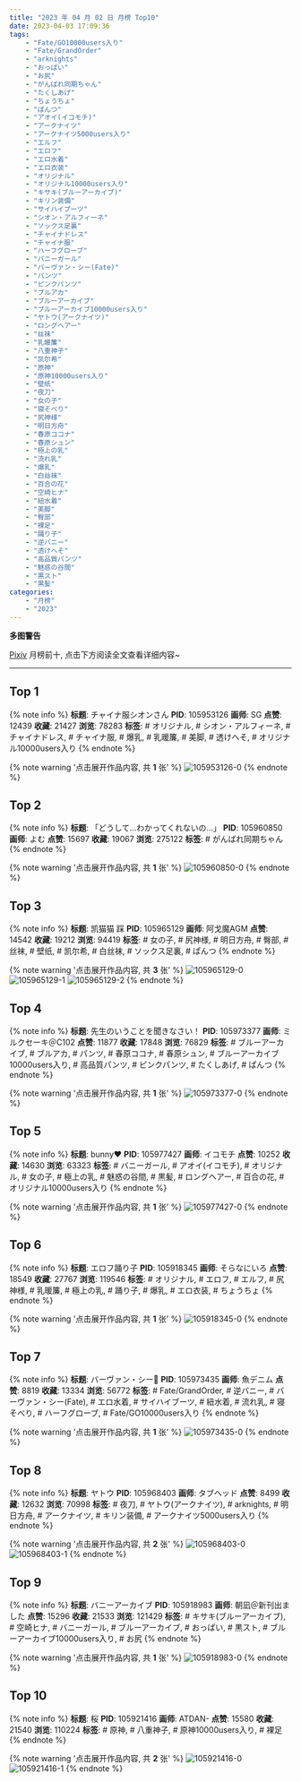 ```yaml
---
title: "2023 年 04 月 02 日 月榜 Top10"
date: 2023-04-03 17:09:36
tags:
    - "Fate/GO10000users入り"
    - "Fate/GrandOrder"
    - "arknights"
    - "おっぱい"
    - "お尻"
    - "がんばれ同期ちゃん"
    - "たくしあげ"
    - "ちょうちょ"
    - "ぱんつ"
    - "アオイ(イコモチ)"
    - "アークナイツ"
    - "アークナイツ5000users入り"
    - "エルフ"
    - "エロフ"
    - "エロ水着"
    - "エロ衣装"
    - "オリジナル"
    - "オリジナル10000users入り"
    - "キサキ(ブルーアーカイブ)"
    - "キリン装備"
    - "サイハイブーツ"
    - "シオン・アルフィーネ"
    - "ソックス足裏"
    - "チャイナドレス"
    - "チャイナ服"
    - "ハーフグローブ"
    - "バニーガール"
    - "バーヴァン・シー(Fate)"
    - "パンツ"
    - "ピンクパンツ"
    - "ブルアカ"
    - "ブルーアーカイブ"
    - "ブルーアーカイブ10000users入り"
    - "ヤトウ(アークナイツ)"
    - "ロングヘアー"
    - "丝袜"
    - "乳暖簾"
    - "八重神子"
    - "凯尔希"
    - "原神"
    - "原神10000users入り"
    - "壁纸"
    - "夜刀"
    - "女の子"
    - "寝そべり"
    - "尻神様"
    - "明日方舟"
    - "春原ココナ"
    - "春原シュン"
    - "極上の乳"
    - "流れ乳"
    - "爆乳"
    - "白丝袜"
    - "百合の花"
    - "空崎ヒナ"
    - "紐水着"
    - "美脚"
    - "臀部"
    - "裸足"
    - "踊り子"
    - "逆バニー"
    - "透けへそ"
    - "高品質パンツ"
    - "魅惑の谷間"
    - "黒スト"
    - "黒髪"
categories:
    - "月榜"
    - "2023"
---
```


<i class="fa fa-triangle-exclamation"></i>**多图警告**<i class="fa fa-triangle-exclamation"></i>

[Pixiv](https://www.pixiv.net/) 月榜前十, 点击下方阅读全文查看详细内容~

<!-- more -->

---

## Top 1

{% note info %}
**标题**: チャイナ服シオンさん
**PID**: 105953126 **画师**: SG
**点赞**: 12439 **收藏**: 21427 **浏览**: 78283
**标签**: # オリジナル, # シオン・アルフィーネ, # チャイナドレス, # チャイナ服, # 爆乳, # 乳暖簾, # 美脚, # 透けへそ, # オリジナル10000users入り
{% endnote %}

{% note warning '点击展开作品内容, 共 **1** 张' %}
![105953126-0](https://i.pixiv.re/img-original/img/2023/03/06/14/43/26/105953126_p0.png)
{% endnote %}

## Top 2

{% note info %}
**标题**: 「どうして…わかってくれないの…」
**PID**: 105960850 **画师**: よむ
**点赞**: 15697 **收藏**: 19067 **浏览**: 275122
**标签**: # がんばれ同期ちゃん
{% endnote %}

{% note warning '点击展开作品内容, 共 **1** 张' %}
![105960850-0](https://i.pixiv.re/img-original/img/2023/03/06/08/02/18/105960850_p0.png)
{% endnote %}

## Top 3

{% note info %}
**标题**: 凯猫猫 踩
**PID**: 105965129 **画师**: 阿戈魔AGM
**点赞**: 14542 **收藏**: 19212 **浏览**: 94419
**标签**: # 女の子, # 尻神様, # 明日方舟, # 臀部, # 丝袜, # 壁纸, # 凯尔希, # 白丝袜, # ソックス足裏, # ぱんつ
{% endnote %}

{% note warning '点击展开作品内容, 共 **3** 张' %}
![105965129-0](https://i.pixiv.re/img-original/img/2023/03/06/13/08/26/105965129_p0.jpg)
![105965129-1](https://i.pixiv.re/img-original/img/2023/03/06/13/08/26/105965129_p1.jpg)
![105965129-2](https://i.pixiv.re/img-original/img/2023/03/06/13/08/26/105965129_p2.jpg)
{% endnote %}

## Top 4

{% note info %}
**标题**: 先生のいうことを聞きなさい！
**PID**: 105973377 **画师**: ミルクセーキ＠C102
**点赞**: 11877 **收藏**: 17848 **浏览**: 76829
**标签**: # ブルーアーカイブ, # ブルアカ, # パンツ, # 春原ココナ, # 春原シュン, # ブルーアーカイブ10000users入り, # 高品質パンツ, # ピンクパンツ, # たくしあげ, # ぱんつ
{% endnote %}

{% note warning '点击展开作品内容, 共 **1** 张' %}
![105973377-0](https://i.pixiv.re/img-original/img/2023/03/06/20/03/17/105973377_p0.jpg)
{% endnote %}

## Top 5

{% note info %}
**标题**: bunny♥
**PID**: 105977427 **画师**: イコモチ
**点赞**: 10252 **收藏**: 14630 **浏览**: 63323
**标签**: # バニーガール, # アオイ(イコモチ), # オリジナル, # 女の子, # 極上の乳, # 魅惑の谷間, # 黒髪, # ロングヘアー, # 百合の花, # オリジナル10000users入り
{% endnote %}

{% note warning '点击展开作品内容, 共 **1** 张' %}
![105977427-0](https://i.pixiv.re/img-original/img/2023/03/06/22/08/42/105977427_p0.png)
{% endnote %}

## Top 6

{% note info %}
**标题**: エロフ踊り子
**PID**: 105918345 **画师**: そらなにいろ
**点赞**: 18549 **收藏**: 27767 **浏览**: 119546
**标签**: # オリジナル, # エロフ, # エルフ, # 尻神様, # 乳暖簾, # 極上の乳, # 踊り子, # 爆乳, # エロ衣装, # ちょうちょ
{% endnote %}

{% note warning '点击展开作品内容, 共 **1** 张' %}
![105918345-0](https://i.pixiv.re/img-original/img/2023/03/05/00/00/59/105918345_p0.png)
{% endnote %}

## Top 7

{% note info %}
**标题**: バーヴァン・シー🐰
**PID**: 105973435 **画师**: 魚デニム
**点赞**: 8819 **收藏**: 13334 **浏览**: 56772
**标签**: # Fate/GrandOrder, # 逆バニー, # バーヴァン・シー(Fate), # エロ水着, # サイハイブーツ, # 紐水着, # 流れ乳, # 寝そべり, # ハーフグローブ, # Fate/GO10000users入り
{% endnote %}

{% note warning '点击展开作品内容, 共 **1** 张' %}
![105973435-0](https://i.pixiv.re/img-original/img/2023/03/06/20/05/06/105973435_p0.jpg)
{% endnote %}

## Top 8

{% note info %}
**标题**: ヤトウ
**PID**: 105968403 **画师**: タブヘッド
**点赞**: 8499 **收藏**: 12632 **浏览**: 70998
**标签**: # 夜刀, # ヤトウ(アークナイツ), # arknights, # 明日方舟, # アークナイツ, # キリン装備, # アークナイツ5000users入り
{% endnote %}

{% note warning '点击展开作品内容, 共 **2** 张' %}
![105968403-0](https://i.pixiv.re/img-original/img/2023/03/06/16/42/50/105968403_p0.jpg)
![105968403-1](https://i.pixiv.re/img-original/img/2023/03/06/16/42/50/105968403_p1.jpg)
{% endnote %}

## Top 9

{% note info %}
**标题**: バニーアーカイブ
**PID**: 105918983 **画师**: 朝凪＠新刊出ました
**点赞**: 15296 **收藏**: 21533 **浏览**: 121429
**标签**: # キサキ(ブルーアーカイブ), # 空崎ヒナ, # バニーガール, # ブルーアーカイブ, # おっぱい, # 黒スト, # ブルーアーカイブ10000users入り, # お尻
{% endnote %}

{% note warning '点击展开作品内容, 共 **1** 张' %}
![105918983-0](https://i.pixiv.re/img-original/img/2023/03/05/00/11/18/105918983_p0.jpg)
{% endnote %}

## Top 10

{% note info %}
**标题**: 桜
**PID**: 105921416 **画师**: ATDAN-
**点赞**: 15580 **收藏**: 21540 **浏览**: 110224
**标签**: # 原神, # 八重神子, # 原神10000users入り, # 裸足
{% endnote %}

{% note warning '点击展开作品内容, 共 **2** 张' %}
![105921416-0](https://i.pixiv.re/img-original/img/2023/03/08/16/51/59/105921416_p0.jpg)
![105921416-1](https://i.pixiv.re/img-original/img/2023/03/08/16/51/59/105921416_p1.jpg)
{% endnote %}

